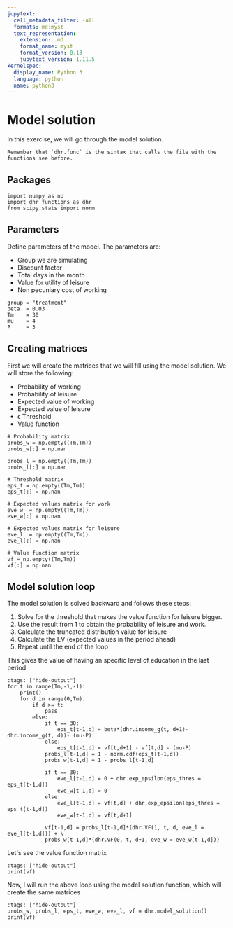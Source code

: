```yaml
---
jupytext:
  cell_metadata_filter: -all
  formats: md:myst
  text_representation:
    extension: .md
    format_name: myst
    format_version: 0.13
    jupytext_version: 1.11.5
kernelspec:
  display_name: Python 3
  language: python
  name: python3
---
```


# Model solution

In this exercise, we will go through the model solution.

```{warning} 
Remember that `dhr.func` is the sintax that calls the file with the functions see before.
```

## Packages

```{code-cell} ipython3
import numpy as np
import dhr_functions as dhr
from scipy.stats import norm
```

## Parameters

Define parameters of the model. The parameters are:
- Group we are simulating 
- Discount factor
- Total days in the month
- Value for utility of leisure
- Non pecuniary cost of working
     
```{code-cell} ipython3
group = "treatment"
beta  = 0.03
Tm    = 30
mu    = 4
P     = 3
```

## Creating matrices 

First we will create the matrices that we will fill using the model solution.
We will store the following: 
- Probability of working
- Probability of leisure
- Expected value of working
- Expected value of leisure
- ϵ Threshold
- Value function 
    
```{code-cell} ipython3
# Probability matrix
probs_w = np.empty((Tm,Tm)) 
probs_w[:] = np.nan         

probs_l = np.empty((Tm,Tm)) 
probs_l[:] = np.nan         

# Threshold matrix
eps_t = np.empty((Tm,Tm)) 
eps_t[:] = np.nan         

# Expected values matrix for work
eve_w  = np.empty((Tm,Tm)) 
eve_w[:] = np.nan           

# Expected values matrix for leisure
eve_l  = np.empty((Tm,Tm)) 
eve_l[:] = np.nan           

# Value function matrix
vf = np.empty((Tm,Tm)) 
vf[:] = np.nan  
```
## Model solution loop

The model solution is solved backward and follows these steps:

1. Solve for the threshold that makes the value function for leisure bigger.
2. Use the result from 1 to obtain the probability of leisure and work.
3. Calculate the truncated distribution value for leisure
4. Calculate the EV (expected values in the period ahead)
5. Repeat until the end of the loop

This gives the value of having an specific level of education in the last period

```{code-cell} ipython3
:tags: ["hide-output"]
for t in range(Tm,-1,-1):
    print()
    for d in range(0,Tm):
        if d >= t:
            pass
        else:            
            if t == 30:
                eps_t[t-1,d] = beta*(dhr.income_g(t, d+1)- dhr.income_g(t, d))- (mu-P)
            else:
                eps_t[t-1,d] = vf[t,d+1] - vf[t,d] - (mu-P)
            probs_l[t-1,d] = 1 - norm.cdf(eps_t[t-1,d])
            probs_w[t-1,d] = 1 - probs_l[t-1,d]
            
            if t == 30:
                eve_l[t-1,d] = 0 + dhr.exp_epsilon(eps_thres = eps_t[t-1,d])
                eve_w[t-1,d] = 0
            else:
                eve_l[t-1,d] = vf[t,d] + dhr.exp_epsilon(eps_thres = eps_t[t-1,d])
                eve_w[t-1,d] = vf[t,d+1]
            
            vf[t-1,d] = probs_l[t-1,d]*(dhr.VF(1, t, d, eve_l = eve_l[t-1,d])) + \
            probs_w[t-1,d]*(dhr.VF(0, t, d+1, eve_w = eve_w[t-1,d])) 
```

Let's see the value function matrix

```{code-cell} ipython
:tags: ["hide-output"]
print(vf)
```

Now, I will run the above loop using the model solution function, which will create the same matrices 

```{code-cell} ipython3
:tags: ["hide-output"]
probs_w, probs_l, eps_t, eve_w, eve_l, vf = dhr.model_solution()
print(vf)
```